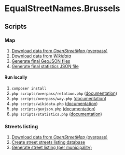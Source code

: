 # EqualStreetNames.Brussels

## Scripts

### Map

1. [Download data from _OpenStreetMap_ (overpass)](./overpass-json.md)
1. [Download data from _Wikidata_](./wikidata.md)
1. [Generate final GeoJSON files](./geojson.md)
1. [Generate final statistics JSON file](./statistics.md)

#### Run locally

1. `composer install`
1. `php scripts/overpass/relation.php` ([documentation](./overpass-json.md))
1. `php scripts/overpass/way.php` ([documentation](./overpass-json.md))
1. `php scripts/wikidata.php` ([documentation](./wikidata.md))
1. `php scripts/geojson.php` ([documentation](./geojson.md))
1. `php scripts/statistics.php` ([documentation](./statistics.md))

### Streets listing

1. [Download data from _OpenStreetMap_ (overpass)](./overpass-csv.md)
1. [Create street streets listing database](./database.md)
1. [Generate street listing (per municipality)](./listing.md)
